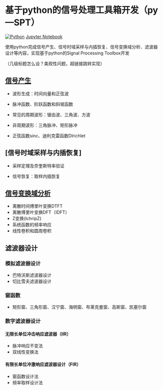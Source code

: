 # 基于python的信号处理工具箱开发（py—SPT）
[![Python](https://img.shields.io/badge/python-3.9-blue)](https://docs.python.org/zh-cn/3.9/)
[Jupyter Notebook](https://jupyter.org/)

使用python完成信号产生、信号时域采样与内插恢复、信号变换域分析、滤波器设计等内容，实现基于python的Signal Processing Toolbox开发

（几级标题怎么设？美观性问题，超链接跳转实现）
## [信号产生](https://github.com/Chenying2000/py-SPT/tree/main/%E6%AF%95%E4%B8%9A%E8%AE%BE%E8%AE%A1%EF%BC%9A%E4%BF%A1%E5%8F%B7%E5%A4%84%E7%90%86%E5%B7%A5%E5%85%B7%E7%AE%B1%E5%BC%80%E5%8F%91/%E4%BF%A1%E5%8F%B7%E4%BA%A7%E7%94%9F)

- 波形生成：时间向量和正弦波

- 脉冲函数、阶跃函数和斜坡函数

- 常见的周期波形：锯齿波、三角波、方波

- 非周期波形：三角脉冲、矩形脉冲

- 正弦函数sinc、迪利克雷函数Dlrichlet



## [信号时域采样与内插恢复]
- 采样定理及奈奎斯特率验证

- 信号恢复：取样内插恢复

## [信号变换域分析](https://github.com/Chenying2000/py-SPT/tree/main/%E6%AF%95%E4%B8%9A%E8%AE%BE%E8%AE%A1%EF%BC%9A%E4%BF%A1%E5%8F%B7%E5%A4%84%E7%90%86%E5%B7%A5%E5%85%B7%E7%AE%B1%E5%BC%80%E5%8F%91/%E4%BF%A1%E5%8F%B7%E5%8F%98%E6%8D%A2%EF%BC%88%E5%8F%98%E6%8D%A2%E5%9F%9F%E5%88%86%E6%9E%90%EF%BC%89)
- 离散时间傅里叶变换DTFT
- 离散傅里叶变换DFT（IDFT）
- Z变换(IchripZ)
- 系统函数的频率响应
- 线性卷积和圆周卷积

## 滤波器设计
### 模拟滤波器设计
- 巴特沃斯滤波器设计
- 切比雪夫滤波器设计
### 窗函数
- 矩形窗、三角形窗、汉宁窗、海明窗、布莱克曼窗、高斯窗、凯塞尔窗

### 数字滤波器设计
#### 无限长单位冲击响应滤波器（IIR）
- 脉冲响应不变法
- 双线性变换法
#### 有限长单位冲激响应滤波器设计（FIR）
- 窗函数设计法
- 频率取样设计法
